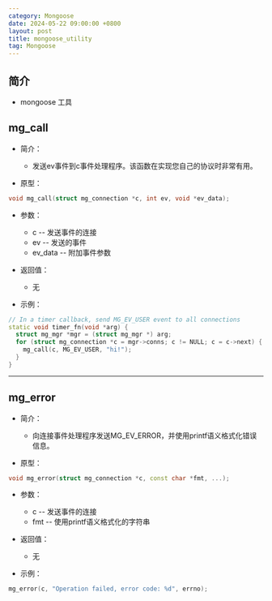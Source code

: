 ```yaml
---
category: Mongoose
date: 2024-05-22 09:00:00 +0800
layout: post
title: mongoose_utility
tag: Mongoose
---
```

## 简介

+ mongoose 工具

## mg_call 

+ 简介：
  + 发送ev事件到c事件处理程序。该函数在实现您自己的协议时非常有用。

+ 原型：
```cpp
void mg_call(struct mg_connection *c, int ev, void *ev_data);
```

+ 参数：
  + c -- 发送事件的连接
  + ev -- 发送的事件
  + ev_data -- 附加事件参数

+ 返回值：
  + 无

+ 示例：
```cpp
// In a timer callback, send MG_EV_USER event to all connections
static void timer_fn(void *arg) {
  struct mg_mgr *mgr = (struct mg_mgr *) arg;
  for (struct mg_connection *c = mgr->conns; c != NULL; c = c->next) {
    mg_call(c, MG_EV_USER, "hi!");
  }
}
```

---

## mg_error 

+ 简介：
  + 向连接事件处理程序发送MG_EV_ERROR，并使用printf语义格式化错误信息。

+ 原型：
```cpp
void mg_error(struct mg_connection *c, const char *fmt, ...);
```

+ 参数：
  + c -- 发送事件的连接
  + fmt -- 使用printf语义格式化的字符串

+ 返回值：
  + 无

+ 示例：
```cpp
mg_error(c, "Operation failed, error code: %d", errno);
```